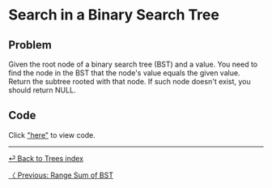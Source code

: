 # Search in a Binary Search Tree
## Problem 
Given the root node of a binary search tree (BST) and a value. You need to find the node in the BST that the node's value equals the given value. Return the subtree rooted with that node. If such node doesn't exist, you should return NULL.

## Code
Click ["here"](searchTree.js) to view code.

<hr>

[ ⏎ Back to Trees index ](../README.md) 

[〈 Previous: Range Sum of BST](../rangeSum/README.md) 

